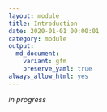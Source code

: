 ```yaml
---
layout: module
title: Introduction
date: 2020-01-01 00:00:01
category: module
output:
  md_document:
    variant: gfm
    preserve_yaml: true
always_allow_html: yes
---
```


*in progress*
